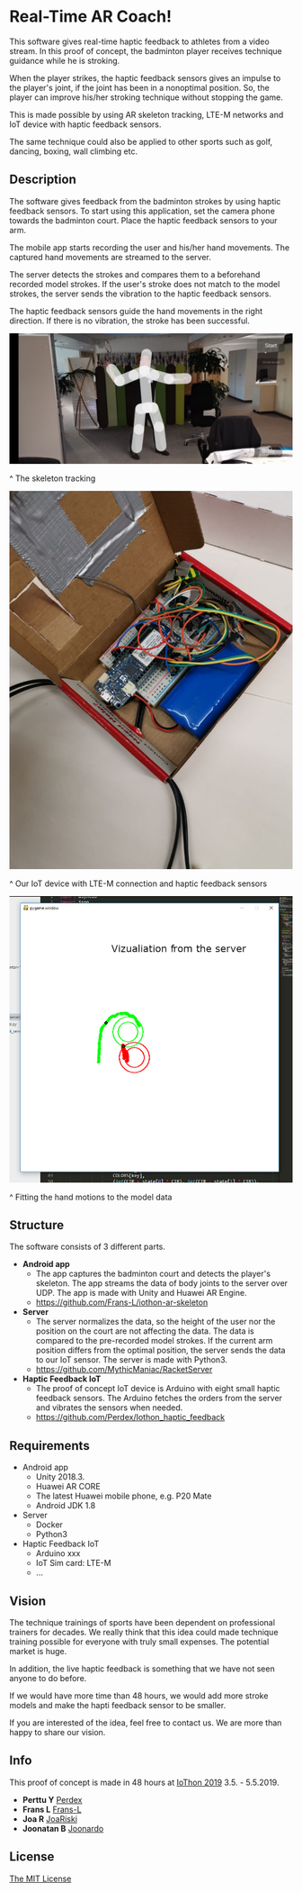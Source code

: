 # Real-Time AR Coach!

This software gives real-time haptic feedback to athletes from a video stream. In this proof of concept, the badminton player receives technique guidance while he is stroking.

When the player strikes, the haptic feedback sensors gives an impulse to the player's joint, if the joint has been in a nonoptimal position. So, the player can improve his/her stroking technique without stopping the game.

This is made possible by using AR skeleton tracking, LTE-M networks and IoT device with haptic feedback sensors.

The same technique could also be applied to other sports such as golf, dancing, boxing, wall climbing etc.

## Description

The software gives feedback from the badminton strokes by using haptic feedback sensors. To start using this application, set the camera phone towards the badminton court. Place the haptic feedback sensors to your arm.

The mobile app starts recording the user and his/her hand movements. The captured hand movements are streamed to the server.

The server detects the strokes and compares them to a beforehand recorded model strokes. If the user's stroke does not match to the model strokes, the server sends the vibration to the haptic feedback sensors.

The haptic feedback sensors guide the hand movements in the right direction. If there is no vibration, the stroke has been successful.


![Skeleton Tracking](https://github.com/Frans-L/iothon-ar-skeleton/blob/master/Images/AR_Tracking.jpg?raw=true "Skeleton Tracking")


^ The skeleton tracking

![IoT](https://github.com/Frans-L/iothon-ar-skeleton/blob/master/Images/IoT.jpg?raw=true "IoT")

^ Our IoT device with LTE-M connection and haptic feedback sensors

![Server](https://github.com/Frans-L/iothon-ar-skeleton/blob/master/Images/Server.jpg?raw=true "Server")

^ Fitting the hand motions to the model data

## Structure

The software consists of 3 different parts.

* **Android app** 
    * The app captures the badminton court and detects the player's skeleton. The app streams the data of body joints to the server over UDP. The app is made with Unity and Huawei AR Engine.
    * https://github.com/Frans-L/iothon-ar-skeleton
* **Server**
    * The server normalizes the data, so the height of the user nor the position on the court are not affecting the data. The data is compared to the pre-recorded model strokes. If the current arm position differs from the optimal position, the server sends the data to our IoT sensor. The server is made with Python3.
    * https://github.com/MythicManiac/RacketServer
* **Haptic Feedback IoT**
    * The proof of concept IoT device is Arduino with eight small haptic feedback sensors. The Arduino fetches the orders from the server and vibrates the sensors when needed. 
    * https://github.com/Perdex/Iothon_haptic_feedback

## Requirements

* Android app
    * Unity 2018.3.
    * Huawei AR CORE
    * The latest Huawei mobile phone, e.g. P20 Mate
    * Android JDK 1.8
* Server
    * Docker
    * Python3
* Haptic Feedback IoT
    * Arduino xxx
    * IoT Sim card: LTE-M
    * ...

## Vision

The technique trainings of sports have been dependent on professional trainers for decades. We really think that this idea could made technique training possible for everyone with truly small expenses. The potential market is huge.

In addition, the live haptic feedback is something that we have not seen anyone to do before.

If we would have more time than 48 hours, we would add more stroke models and make the hapti feedback sensor to be smaller.

If you are interested of the idea, feel free to contact us. We are more than happy to share our vision.

## Info

This proof of concept is made in 48 hours at [IoThon 2019](https://iothon.io/) 3.5. - 5.5.2019.

* **Perttu Y** [Perdex](https://github.com/Perdex) 
* **Frans L** [Frans-L](https://github.com/Frans-L)
* **Joa R** [JoaRiski](https://github.com/JoaRiski)
* **Joonatan B** [Joonardo](https://github.com/Joonardo)

## License

[The MIT License](https://opensource.org/licenses/MIT)